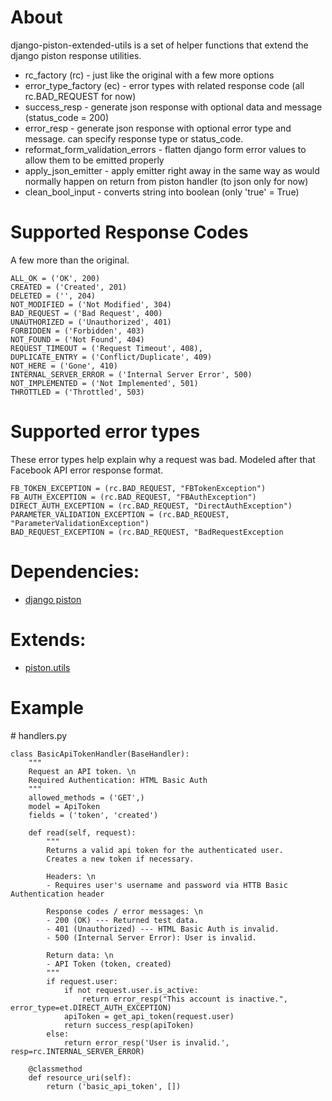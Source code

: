 # About

django-piston-extended-utils is a set of helper functions that extend the django piston response utilities.

* rc_factory (rc) - just like the original with a few more options
* error_type_factory (ec) - error types with related response code (all rc.BAD_REQUEST for now)
* success_resp - generate json response with optional data and message (status_code = 200)
* error_resp - generate json response with optional error type and message. can specify response type or status_code.
* reformat_form_validation_errors - flatten django form error values to allow them to be emitted properly
* apply_json_emitter - apply emitter right away in the same way as would normally happen on return from piston handler (to json only for now)
* clean_bool_input - converts string into boolean (only 'true' = True)

# Supported Response Codes

A few more than the original.

    ALL_OK = ('OK', 200)
    CREATED = ('Created', 201)
    DELETED = ('', 204)
    NOT_MODIFIED = ('Not Modified', 304)
    BAD_REQUEST = ('Bad Request', 400)
    UNAUTHORIZED = ('Unauthorized', 401)
    FORBIDDEN = ('Forbidden', 403)
    NOT_FOUND = ('Not Found', 404)
    REQUEST_TIMEOUT = ('Request Timeout', 408),
    DUPLICATE_ENTRY = ('Conflict/Duplicate', 409)
    NOT_HERE = ('Gone', 410)
    INTERNAL_SERVER_ERROR = ('Internal Server Error', 500)
    NOT_IMPLEMENTED = ('Not Implemented', 501)
    THROTTLED = ('Throttled', 503)


# Supported error types

These error types help explain why a request was bad.  Modeled after that Facebook API error response format.

    FB_TOKEN_EXCEPTION = (rc.BAD_REQUEST, "FBTokenException")
    FB_AUTH_EXCEPTION = (rc.BAD_REQUEST, "FBAuthException")
    DIRECT_AUTH_EXCEPTION = (rc.BAD_REQUEST, "DirectAuthException")
    PARAMETER_VALIDATION_EXCEPTION = (rc.BAD_REQUEST, "ParameterValidationException")
    BAD_REQUEST_EXCEPTION = (rc.BAD_REQUEST, "BadRequestException


# Dependencies: 
* [django piston](https://bitbucket.org/jespern/django-piston)


# Extends:  
* [piston.utils](https://bitbucket.org/jespern/django-piston/src/c4b2d21db51a/piston/utils.py)


# Example

\# handlers.py

    class BasicApiTokenHandler(BaseHandler):
        """
        Request an API token. \n
        Required Authentication: HTML Basic Auth
        """
        allowed_methods = ('GET',)
        model = ApiToken
        fields = ('token', 'created')
        
        def read(self, request):
            """
            Returns a valid api token for the authenticated user.
            Creates a new token if necessary.
            
            Headers: \n
            - Requires user's username and password via HTTB Basic Authentication header
            
            Response codes / error messages: \n
            - 200 (OK) --- Returned test data.
            - 401 (Unauthorized) --- HTML Basic Auth is invalid.
            - 500 (Internal Server Error): User is invalid.
            
            Return data: \n
            - API Token (token, created)
            """
            if request.user:
                if not request.user.is_active:
                    return error_resp("This account is inactive.", error_type=et.DIRECT_AUTH_EXCEPTION)
                apiToken = get_api_token(request.user)
                return success_resp(apiToken)
            else:
                return error_resp('User is invalid.', resp=rc.INTERNAL_SERVER_ERROR)

        @classmethod
        def resource_uri(self):
            return ('basic_api_token', [])